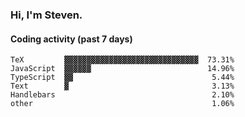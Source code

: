 ### Hi, I'm Steven.

#### Coding activity (past 7 days)
```
TeX         ▓▓▓▓▓▓▓▓▓▓▓▓▓▓▓▓▓▓▓▓▓▓▓▓▓▓▓▓▓▓  73.31%
JavaScript  ▓▓▓▓▓▓                          14.96%
TypeScript  ▓▓                               5.44%
Text        ▓                                3.13%
Handlebars                                   2.10%
other                                        1.06%
```
